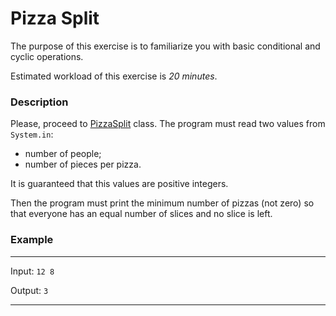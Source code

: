 # Pizza Split

The purpose of this exercise is to familiarize you with basic conditional and cyclic operations.

Estimated workload of this exercise is _20 minutes_.

### Description

Please, proceed to [PizzaSplit](src/main/java/com/epam/rd/autotasks/pizzasplit/PizzaSplit.java) class.
The program must read two values from `System.in`:

- number of people;
- number of pieces per pizza.

It is guaranteed that this values are positive integers.

Then the program must print the minimum number of pizzas (not zero) so that everyone has an equal number of slices and
no slice is left.

### Example

---
Input: `12 8`

Output: `3`

---
